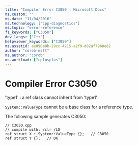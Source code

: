 ```yaml
---
title: "Compiler Error C3050 | Microsoft Docs"
ms.custom: ""
ms.date: "11/04/2016"
ms.technology: ["cpp-diagnostics"]
ms.topic: "error-reference"
f1_keywords: ["C3050"]
dev_langs: ["C++"]
helpviewer_keywords: ["C3050"]
ms.assetid: ee090a0b-29cc-4215-a2f9-d82af79b8e82
author: "corob-msft"
ms.author: "corob"
ms.workload: ["cplusplus"]
---
```

# Compiler Error C3050
'type1' : a ref class cannot inherit from 'type1'  
  
 `System::ValueType` cannot be a base class for a reference type.  
  
 The following sample generates C3050:  
  
```  
// C3050.cpp  
// compile with: /clr /LD  
ref struct X : System::ValueType {};   // C3050  
ref struct Y {};   // OK  
```